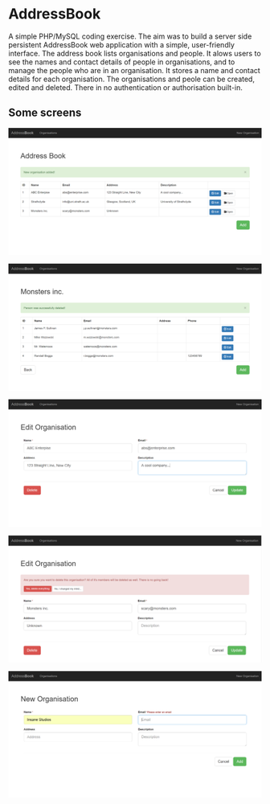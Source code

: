 # AddressBook



A simple PHP/MySQL coding exercise. The aim was to build a server side persistent AddressBook web application with a simple, 
user-friendly interface. The address book lists organisations and people. It alows users to see the names and contact 
details of people in organisations, and to manage the people who are in an organisation. It stores a name and contact 
details for each organisation. The organisations and peole can be created, edited and deleted. There in no authentication 
or authorisation built-in.



## Some screens



![Capture1](screenshots/Capture1.PNG)

![Capture1](screenshots/Capture2.PNG)

![Capture1](screenshots/Capture3.PNG)

![Capture1](screenshots/Capture4.PNG)

![Capture1](screenshots/Capture5.PNG)